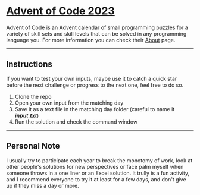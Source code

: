 # [Advent of Code 2023](https://pages.github.com/](https://adventofcode.com/2023)https://adventofcode.com/2023)

Advent of Code is an Advent calendar of small programming puzzles for a variety of skill sets and skill levels that can be solved in any programming language you. For more information you can check their [About](https://adventofcode.com/2023/about) page.

---

## Instructions 
If you want to test your own inputs, maybe use it to catch a quick star before the next challenge or progress to the next one, feel free to do so.
1. Clone the repo
2. Open your own input from the matching day
3. Save it as a text file in the matching day folder (careful to name it ***input.txt***)
4. Run the solution and check the command window

---

## Personal Note
I usually try to participate each year to break the monotomy of work, look at other people's solutions for new perspectives or face palm myself when someone throws in a one liner or an Excel solution. It trully is a fun activity, and I recommend everyone to try it at least for a few days, and don't give up if they miss a day or more.
